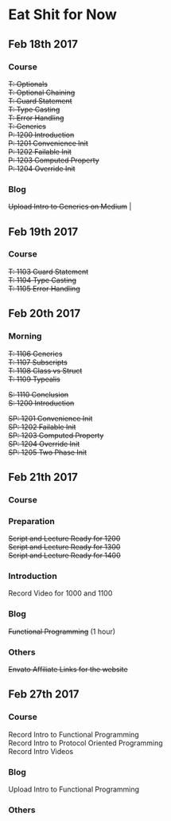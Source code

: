 # Eat Shit for Now

## Feb 18th 2017
### Course
 ~~T: Optionals~~  <br>
 ~~T: Optional Chaining~~ <br>
~~T: Guard Statement~~ <br>
~~T: Type Casting~~ <br>
~~T: Error Handling~~ <br>
~~T: Generics~~ <br>
~~P: 1200 Introduction~~ <br>
~~P: 1201 Convenience Init~~ <br>
~~P: 1202 Failable Init~~ <br>
~~P: 1203 Computed Property~~ <br>
~~P: 1204 Override Init~~

### Blog
  ~~Upload Intro to Generics on Medium~~ |

## Feb 19th 2017
### Course
~~T: 1103 Guard Statement~~ <br>
~~T: 1104 Type Casting~~ <br>
~~T: 1105 Error Handling~~ <br>

## Feb 20th 2017

### Morning
~~T: 1106 Generics~~ <br>
~~T: 1107 Subscripts~~ <br>
~~T: 1108 Class vs Struct~~ <br>
~~T: 1109 Typealis~~ <br>

~~S: 1110 Conclusion~~<br>
~~S: 1200 Introduction~~<br>

~~SP: 1201 Convenience Init~~ <br>
~~SP: 1202 Failable Init~~ <br>
~~SP: 1203 Computed Property~~ <br>
~~SP: 1204 Override Init~~ <br>
~~SP: 1205 Two Phase Init~~ <br>

## Feb 21th 2017
### Course
### Preparation
~~Script and Lecture Ready for 1200~~ <br>
~~Script and Lecture Ready for 1300~~ <br>
~~Script and Lecture Ready for 1400~~

### Introduction
Record Video for 1000 and 1100

### Blog
~~Functional Programming~~ (1 hour)

### Others
~~Envato Affiliate Links for the website~~<br>

## Feb 27th 2017
### Course
Record Intro to Functional Programming <br>
Record Intro to Protocol Oriented Programming <br>
Record Intro Videos

### Blog
Upload Intro to Functional Programming <br>

### Others
